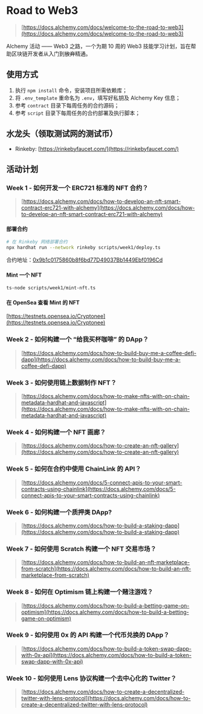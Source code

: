 # Road to Web3

> [https://docs.alchemy.com/docs/welcome-to-the-road-to-web3](https://docs.alchemy.com/docs/welcome-to-the-road-to-web3)

Alchemy 活动 —— Web3 之路，一个为期 10 周的 Web3 技能学习计划，旨在帮助区块链开发者从入门到~~放弃~~精通。

## 使用方式

1. 执行 `npm install` 命令，安装项目所需依赖库；
2. 将 `.env_template` 重命名为 `.env`，填写好私钥及 Alchemy Key 信息；
3. 参考 `contract` 目录下每周任务的合约源码；
4. 参考 `script` 目录下每周任务的合约部署及执行脚本；

## 水龙头（领取测试网的测试币）

- Rinkeby: [https://rinkebyfaucet.com/](https://rinkebyfaucet.com/)

## 活动计划

### Week 1 - 如何开发一个 ERC721 标准的 NFT 合约？

> [https://docs.alchemy.com/docs/how-to-develop-an-nft-smart-contract-erc721-with-alchemy](https://docs.alchemy.com/docs/how-to-develop-an-nft-smart-contract-erc721-with-alchemy)

#### 部署合约

```sh
# 在 Rinkeby 网络部署合约
npx hardhat run --network rinkeby scripts/week1/deploy.ts
```

合约地址：[0x9b1c0175860b8f6bd77D49037Bb1449Ebf0196Cd](https://rinkeby.etherscan.io/address/0x9b1c0175860b8f6bd77D49037Bb1449Ebf0196Cd)

#### Mint 一个 NFT

```sh
ts-node scripts/week1/mint-nft.ts
```

#### 在 OpenSea 查看 Mint 的 NFT

[https://testnets.opensea.io/Cryptonee](https://testnets.opensea.io/Cryptonee)

### Week 2 - 如何构建一个 “给我买杯咖啡” 的 DApp？

> [https://docs.alchemy.com/docs/how-to-build-buy-me-a-coffee-defi-dapp](https://docs.alchemy.com/docs/how-to-build-buy-me-a-coffee-defi-dapp)

### Week 3 - 如何使用链上数据制作 NFT？

> [https://docs.alchemy.com/docs/how-to-make-nfts-with-on-chain-metadata-hardhat-and-javascript](https://docs.alchemy.com/docs/how-to-make-nfts-with-on-chain-metadata-hardhat-and-javascript)

### Week 4 - 如何构建一个 NFT 画廊？

> [https://docs.alchemy.com/docs/how-to-create-an-nft-gallery](https://docs.alchemy.com/docs/how-to-create-an-nft-gallery)

### Week 5 - 如何在合约中使用 ChainLink 的 API？

> [https://docs.alchemy.com/docs/5-connect-apis-to-your-smart-contracts-using-chainlink](https://docs.alchemy.com/docs/5-connect-apis-to-your-smart-contracts-using-chainlink)

### Week 6 - 如何构建一个质押类 DApp?

> [https://docs.alchemy.com/docs/how-to-build-a-staking-dapp](https://docs.alchemy.com/docs/how-to-build-a-staking-dapp)

### Week 7 - 如何使用 Scratch 构建一个 NFT 交易市场？

> [https://docs.alchemy.com/docs/how-to-build-an-nft-marketplace-from-scratch](https://docs.alchemy.com/docs/how-to-build-an-nft-marketplace-from-scratch)

### Week 8 - 如何在 Optimism 链上构建一个赌注游戏？

> [https://docs.alchemy.com/docs/how-to-build-a-betting-game-on-optimism](https://docs.alchemy.com/docs/how-to-build-a-betting-game-on-optimism)

### Week 9 - 如何使用 0x 的 API 构建一个代币兑换的 DApp？

> [https://docs.alchemy.com/docs/how-to-build-a-token-swap-dapp-with-0x-api](https://docs.alchemy.com/docs/how-to-build-a-token-swap-dapp-with-0x-api)

### Week 10 - 如何使用 Lens 协议构建一个去中心化的 Twitter？

> [https://docs.alchemy.com/docs/how-to-create-a-decentralized-twitter-with-lens-protocol](https://docs.alchemy.com/docs/how-to-create-a-decentralized-twitter-with-lens-protocol)
